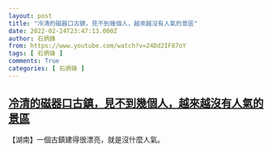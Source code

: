 ```yaml
---
layout: post
title: "冷清的磁器口古鎮，見不到幾個人，越來越沒有人氣的景區"
date: 2022-02-24T23:47:13.000Z
author: 石炳鋒
from: https://www.youtube.com/watch?v=24Dd2IF87oY
tags: [ 石炳锋 ]
comments: True
categories: [ 石炳锋 ]
---
```

<!--1645746433000-->
[冷清的磁器口古鎮，見不到幾個人，越來越沒有人氣的景區](https://www.youtube.com/watch?v=24Dd2IF87oY)
------

<div>
【湖南】一個古鎮建得很漂亮，就是沒什麼人氣。
</div>
